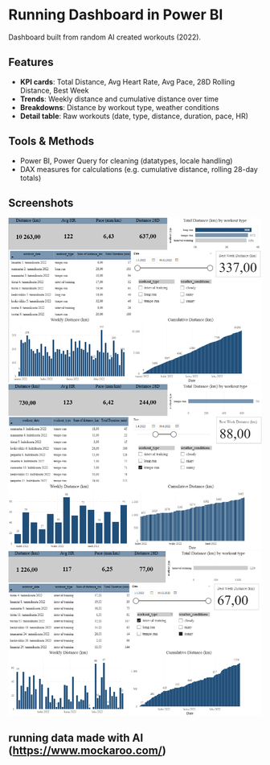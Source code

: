 # Running Dashboard in Power BI

Dashboard built from random AI created workouts (2022).  

## Features
- **KPI cards**: Total Distance, Avg Heart Rate, Avg Pace, 28D Rolling Distance, Best Week
- **Trends**: Weekly distance and cumulative distance over time
- **Breakdowns**: Distance by workout type, weather conditions
- **Detail table**: Raw workouts (date, type, distance, duration, pace, HR)

## Tools & Methods
- Power BI, Power Query for cleaning (datatypes, locale handling)
- DAX measures for calculations (e.g. cumulative distance, rolling 28-day totals)

## Screenshots
![Overview](overview.png)  
![Quarterly Drilldown](Q2%20tempo%20runs.png)  
![Filtered Example](interval,%20sunny.png)  

running data made with AI (https://www.mockaroo.com/)
---
